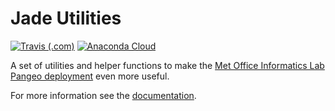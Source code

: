 # Jade Utilities
[![Travis (.com)](https://img.shields.io/travis/com/informatics-lab/jade_utils.svg?style=flat-square)](https://travis-ci.com/informatics-lab/jade_utils) [![Anaconda Cloud](https://anaconda.org/informaticslab/jade_utils/badges/version.svg)](https://anaconda.org/informaticslab/jade_utils)

A set of utilities and helper functions to make the [Met Office Informatics Lab Pangeo deployment](https://github.com/informatics-lab/our-pangeo) even more useful.

For more information see the [documentation](https://jade-utils.readthedocs.io).
